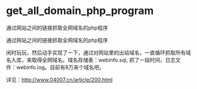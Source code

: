 # get_all_domain_php_program
通过网站之间的链接抓取全网域名的php程序

通过网站之间的链接抓取全网域名的php程序

闲时玩玩，然后动手实现了一下，通过对网站里的出站域名，一直循环抓取所有域名入库，来取得全网域名。域名存储表：webinfo.sql,
抓了一段时间，日志文件：webinfo.log。目前有8万来个域名吧。

详见：http://www.04007.cn/article/200.html

